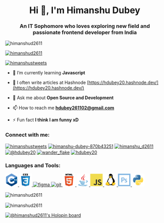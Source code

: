 <h1 align="center">Hi 👋, I'm Himanshu Dubey</h1>
<h3 align="center">An IT Sophomore who loves exploring new field and passionate frontend developer from India</h3>

<p align="left"> <img src="https://komarev.com/ghpvc/?username=himanshud2611&label=Profile%20views&color=0e75b6&style=flat" alt="himanshud2611" /> </p>

<p align="left"> <a href="https://github.com/ryo-ma/github-profile-trophy"><img src="https://github-profile-trophy.vercel.app/?username=himanshud2611" alt="himanshud2611" /></a> </p>

<p align="left"> <a href="https://twitter.com/himanshustweets" target="blank"><img src="https://img.shields.io/twitter/follow/himanshustweets?logo=twitter&style=for-the-badge" alt="himanshustweets" /></a> </p>

- 🌱 I’m currently learning **Javascript**

- 📝 I often write articles at Hashnode [https://hdubey20.hashnode.dev/](https://hdubey20.hashnode.dev/)

- 💬 Ask me about **Open Source and Development**

- 📫 How to reach me **hdubey261102@gmail.com**

- ⚡ Fun fact **I think I am funny xD**

<h3 align="left">Connect with me:</h3>
<p align="left">
<a href="https://twitter.com/himanshustweets" target="blank"><img align="center" src="https://raw.githubusercontent.com/rahuldkjain/github-profile-readme-generator/master/src/images/icons/Social/twitter.svg" alt="himanshustweets" height="30" width="40" /></a>
<a href="https://linkedin.com/in/himanshu-dubey-870b43251" target="blank"><img align="center" src="https://raw.githubusercontent.com/rahuldkjain/github-profile-readme-generator/master/src/images/icons/Social/linked-in-alt.svg" alt="himanshu-dubey-870b43251" height="30" width="40" /></a>
<a href="https://instagram.com/himanshu_d2611" target="blank"><img align="center" src="https://raw.githubusercontent.com/rahuldkjain/github-profile-readme-generator/master/src/images/icons/Social/instagram.svg" alt="himanshu_d2611" height="30" width="40" /></a>
<a href="https://hashnode.com/@hdubey20" target="blank"><img align="center" src="https://raw.githubusercontent.com/rahuldkjain/github-profile-readme-generator/master/src/images/icons/Social/hashnode.svg" alt="@hdubey20" height="30" width="40" /></a>
<a href="https://www.codechef.com/users/wander_flake" target="blank"><img align="center" src="https://cdn.jsdelivr.net/npm/simple-icons@3.1.0/icons/codechef.svg" alt="wander_flake" height="30" width="40" /></a>
<a href="https://www.hackerrank.com/hdubey20" target="blank"><img align="center" src="https://raw.githubusercontent.com/rahuldkjain/github-profile-readme-generator/master/src/images/icons/Social/hackerrank.svg" alt="hdubey20" height="30" width="40" /></a>
</p>

<h3 align="left">Languages and Tools:</h3>
<p align="left"> <a href="https://www.w3schools.com/cpp/" target="_blank" rel="noreferrer"> <img src="https://raw.githubusercontent.com/devicons/devicon/master/icons/cplusplus/cplusplus-original.svg" alt="cplusplus" width="40" height="40"/> </a> <a href="https://www.w3schools.com/css/" target="_blank" rel="noreferrer"> <img src="https://raw.githubusercontent.com/devicons/devicon/master/icons/css3/css3-original-wordmark.svg" alt="css3" width="40" height="40"/> </a> <a href="https://www.figma.com/" target="_blank" rel="noreferrer"> <img src="https://www.vectorlogo.zone/logos/figma/figma-icon.svg" alt="figma" width="40" height="40"/> </a> <a href="https://git-scm.com/" target="_blank" rel="noreferrer"> <img src="https://www.vectorlogo.zone/logos/git-scm/git-scm-icon.svg" alt="git" width="40" height="40"/> </a> <a href="https://www.w3.org/html/" target="_blank" rel="noreferrer"> <img src="https://raw.githubusercontent.com/devicons/devicon/master/icons/html5/html5-original-wordmark.svg" alt="html5" width="40" height="40"/> </a> <a href="https://www.java.com" target="_blank" rel="noreferrer"> <img src="https://raw.githubusercontent.com/devicons/devicon/master/icons/java/java-original.svg" alt="java" width="40" height="40"/> </a> <a href="https://developer.mozilla.org/en-US/docs/Web/JavaScript" target="_blank" rel="noreferrer"> <img src="https://raw.githubusercontent.com/devicons/devicon/master/icons/javascript/javascript-original.svg" alt="javascript" width="40" height="40"/> </a> <a href="https://www.linux.org/" target="_blank" rel="noreferrer"> <img src="https://raw.githubusercontent.com/devicons/devicon/master/icons/linux/linux-original.svg" alt="linux" width="40" height="40"/> </a> <a href="https://www.photoshop.com/en" target="_blank" rel="noreferrer"> <img src="https://raw.githubusercontent.com/devicons/devicon/master/icons/photoshop/photoshop-line.svg" alt="photoshop" width="40" height="40"/> </a> <a href="https://www.python.org" target="_blank" rel="noreferrer"> <img src="https://raw.githubusercontent.com/devicons/devicon/master/icons/python/python-original.svg" alt="python" width="40" height="40"/> </a> </p>
<p><img align="center" src="https://github-readme-stats.vercel.app/api/top-langs?username=himanshud2611&show_icons=true&locale=en&layout=compact" alt="himanshud2611" /></p>

<p><img align="center" src="https://github-readme-streak-stats.herokuapp.com/?user=himanshud2611&" alt="himanshud2611" /></p>

[![@himanshud2611's Holopin board](https://holopin.me/himanshud2611)](https://holopin.io/@himanshud2611)
